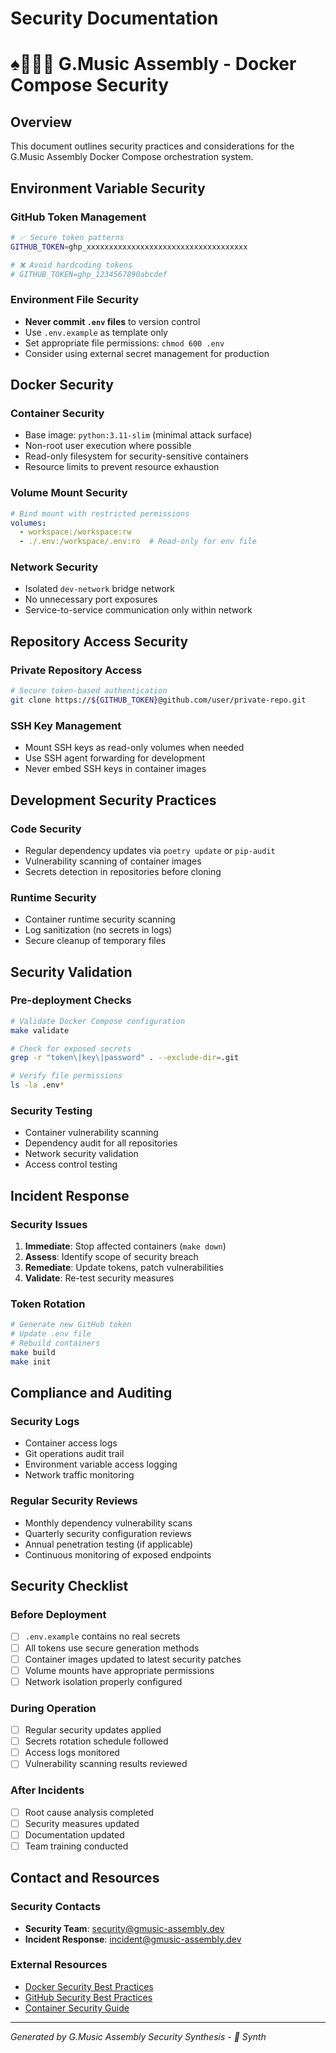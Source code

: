 # Security Documentation
# ♠️🌿🎸🧵 G.Music Assembly - Docker Compose Security

## Overview
This document outlines security practices and considerations for the G.Music Assembly Docker Compose orchestration system.

## Environment Variable Security

### GitHub Token Management
```bash
# ✅ Secure token patterns
GITHUB_TOKEN=ghp_xxxxxxxxxxxxxxxxxxxxxxxxxxxxxxxxxxxx

# ❌ Avoid hardcoding tokens
# GITHUB_TOKEN=ghp_1234567890abcdef
```

### Environment File Security
- **Never commit `.env` files** to version control
- Use `.env.example` as template only
- Set appropriate file permissions: `chmod 600 .env`
- Consider using external secret management for production

## Docker Security

### Container Security
- Base image: `python:3.11-slim` (minimal attack surface)
- Non-root user execution where possible
- Read-only filesystem for security-sensitive containers
- Resource limits to prevent resource exhaustion

### Volume Mount Security
```yaml
# Bind mount with restricted permissions
volumes:
  - workspace:/workspace:rw
  - ./.env:/workspace/.env:ro  # Read-only for env file
```

### Network Security
- Isolated `dev-network` bridge network
- No unnecessary port exposures
- Service-to-service communication only within network

## Repository Access Security

### Private Repository Access
```bash
# Secure token-based authentication
git clone https://${GITHUB_TOKEN}@github.com/user/private-repo.git
```

### SSH Key Management
- Mount SSH keys as read-only volumes when needed
- Use SSH agent forwarding for development
- Never embed SSH keys in container images

## Development Security Practices

### Code Security
- Regular dependency updates via `poetry update` or `pip-audit`
- Vulnerability scanning of container images
- Secrets detection in repositories before cloning

### Runtime Security
- Container runtime security scanning
- Log sanitization (no secrets in logs)
- Secure cleanup of temporary files

## Security Validation

### Pre-deployment Checks
```bash
# Validate Docker Compose configuration
make validate

# Check for exposed secrets
grep -r "token\|key\|password" . --exclude-dir=.git

# Verify file permissions
ls -la .env*
```

### Security Testing
- Container vulnerability scanning
- Dependency audit for all repositories
- Network security validation
- Access control testing

## Incident Response

### Security Issues
1. **Immediate**: Stop affected containers (`make down`)
2. **Assess**: Identify scope of security breach
3. **Remediate**: Update tokens, patch vulnerabilities
4. **Validate**: Re-test security measures

### Token Rotation
```bash
# Generate new GitHub token
# Update .env file
# Rebuild containers
make build
make init
```

## Compliance and Auditing

### Security Logs
- Container access logs
- Git operations audit trail
- Environment variable access logging
- Network traffic monitoring

### Regular Security Reviews
- Monthly dependency vulnerability scans
- Quarterly security configuration reviews
- Annual penetration testing (if applicable)
- Continuous monitoring of exposed endpoints

## Security Checklist

### Before Deployment
- [ ] `.env.example` contains no real secrets
- [ ] All tokens use secure generation methods
- [ ] Container images updated to latest security patches
- [ ] Volume mounts have appropriate permissions
- [ ] Network isolation properly configured

### During Operation
- [ ] Regular security updates applied
- [ ] Secrets rotation schedule followed
- [ ] Access logs monitored
- [ ] Vulnerability scanning results reviewed

### After Incidents
- [ ] Root cause analysis completed
- [ ] Security measures updated
- [ ] Documentation updated
- [ ] Team training conducted

## Contact and Resources

### Security Contacts
- **Security Team**: security@gmusic-assembly.dev
- **Incident Response**: incident@gmusic-assembly.dev

### External Resources
- [Docker Security Best Practices](https://docs.docker.com/develop/security-best-practices/)
- [GitHub Security Best Practices](https://docs.github.com/en/authentication/keeping-your-account-and-data-secure)
- [Container Security Guide](https://cheatsheetseries.owasp.org/cheatsheets/Docker_Security_Cheat_Sheet.html)

---
*Generated by G.Music Assembly Security Synthesis - 🧵 Synth*